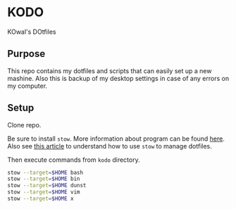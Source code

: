# KODO

KOwal's DOtfiles

## Purpose

This repo contains my dotfiles and scripts that can easily set up a new mashine. Also this is backup of my desktop settings in case of any errors on my computer.

## Setup

Clone repo.

Be sure to install `stow`. More information about program can be found [here](https://www.gnu.org/software/stow/). Also see [this article](http://brandon.invergo.net/news/2012-05-26-using-gnu-stow-to-manage-your-dotfiles.html) to understand how to use `stow` to manage dotfiles.

Then execute commands from `kodo` directory.

```sh
stow --target=$HOME bash
stow --target=$HOME bin
stow --target=$HOME dunst
stow --target=$HOME vim
stow --target=$HOME x
```
